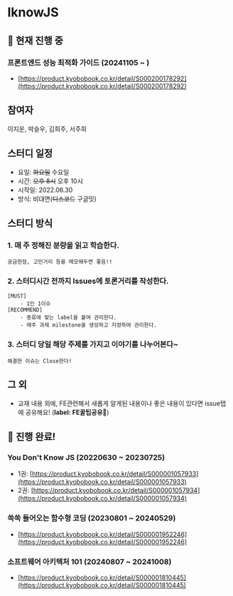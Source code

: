 # IknowJS
## 🚗 현재 진행 중
### 프론트엔드 성능 최적화 가이드 (<b>20241105 ~ </b>)
- [https://product.kyobobook.co.kr/detail/S000200178292](https://product.kyobobook.co.kr/detail/S000200178292)

## 참여자
이지운, 박슬우, 김희주, 서주희

## 스터디 일정
- 요일: ~~화요일~~ 수요일
- 시간: ~~오후 8시~~ 오후 10시
- 시작일: 2022.06.30
- 방식: 비대면(~~디스코드~~ 구글밋)

## 스터디 방식
### 1. 매 주 정해진 분량을 읽고 학습한다. 
    궁금한점, 고민거리 등을 메모해두면 좋음!!
### 2. 스터디시간 전까지 Issues에 토론거리를 작성한다.
    [MUST] 
        - 1인 1이슈
    [RECOMMEND]
        - 종류에 맞는 label을 붙여 관리한다.
        - 매주 과제 milestone을 생성하고 지정하여 관리한다.
### 3. 스터디 당일 해당 주제를 가지고 이야기를 나누어본다~
    해결한 이슈는 Close한다!

## 그 외
- 교재 내용 외에, FE관련해서 새롭게 알게된 내용이나 좋은 내용이 있다면 issue탭에 공유해요! (<b>label: FE꿀팁공유🍯</b>)

## 🥇 진행 완료!
### You Don't Know JS (<b>20220630 ~ 20230725</b>) <br/>
- 1권: [https://product.kyobobook.co.kr/detail/S000001057933](https://product.kyobobook.co.kr/detail/S000001057933)
- 2권: [https://product.kyobobook.co.kr/detail/S000001057934](https://product.kyobobook.co.kr/detail/S000001057934)
### 쏙쏙 들어오는 함수형 코딩 (<b>20230801 ~ 20240529</b>) <br/>
- [https://product.kyobobook.co.kr/detail/S000001952246](https://product.kyobobook.co.kr/detail/S000001952246)
### 소프트웨어 아키텍처 101 (<b>20240807 ~ 20241008</b>)
- [https://product.kyobobook.co.kr/detail/S000001810445](https://product.kyobobook.co.kr/detail/S000001810445)

